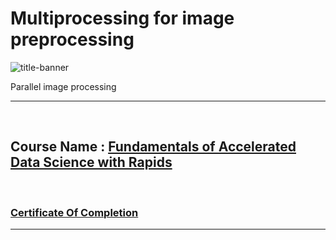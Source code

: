 # Multiprocessing for image preprocessing
![title-banner](http://openmpcon.org/wp-content/uploads/2014/08/OpenMPLogoPanel-Small.jpg)

Parallel image processing
<hr/>

<br/>

## Course Name : [Fundamentals of Accelerated Data Science with Rapids](https://www.nvidia.com/en-us/training/instructor-led-workshops/fundamentals-of-accelerated-data-science/)

<br/>

### [Certificate Of Completion](https://courses.nvidia.com/certificates/751a01ad7828481a9e6af3d007d67533/)

<hr/>

